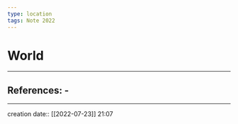 ```yaml
---
type: location
tags: Note 2022
---
```


# World 
___ 
## References: - 
--- 
creation date:: [[2022-07-23]] 21:07